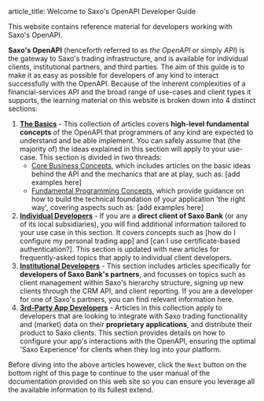article_title: Welcome to Saxo's OpenAPI Developer Guide

This website contains reference material for developers working with Saxo's OpenAPI.

**Saxo's OpenAPI** (henceforth referred to as _the OpenAPI_ or simply _API_) is the gateway to Saxo's trading infrastructure, and is available for individual clients, institutional partners, and third parties. The aim of this guide is to make it as easy as possible for developers of any kind to interact successfully with the OpenAPI. Because of the inherent complexities of a financial-services API and the broad range of use-cases and client types it supports, the learning material on this website is broken down into 4 distinct sections:

1. **[The Basics](basics/index.md)** - This collection of articles covers **high-level fundamental concepts** of the OpenAPI that programmers of any kind are expected to understand and be able implement. You can safely assume that (the majority of) the ideas explained in this section will apply to your use-case. This section is divided in two threads:
    - [Core Business Concepts](basics/core-business-concepts/index.md), which includes articles on the basic ideas behind the API and the mechanics that are at play, such as: [add examples here]
    - [Fundamental Programming Concepts](basics/fundamental-programming-concepts/index.md), which provide guidance on how to build the technical foundation of your application 'the right way', covering aspects such as: [add examples here]
2. **[Individual Developers](individual/index.md)** - If you are a **direct client of Saxo Bank** (or any of its local subsidiaries), you will find additional information tailored to your use case in this section. It covers concepts such as [how do I configure my personal trading app] and [can I use certificate-based authentication?]. This section is updated with new articles for frequently-asked topics that apply to individual client developers.
3. **[Institutional Developers](institutional/index.md)** - This section includes articles specifically for **developers of Saxo Bank's partners**, and focusses on topics such as client management within Saxo's hierarchy structure, signing up new clients through the CRM API, and client reporting. If you are a developer for one of Saxo's partners, you can find relevant information here.
4. **[3rd-Party App Developers](third-party/index.md)** - Articles in this collection apply to developers that are looking to integrate with Saxo trading functionality and (market) data on their **proprietary applications**, and distribute their product to Saxo clients. This section provides details on how to configure your app's interactions with the OpenAPI, ensuring the optimal 'Saxo Experience' for clients when they log into your platform.

Before diving into the above articles however, click the `Next` button on the bottom right of this page to continue to the user manual of the documentation provided on this web site so you can ensure you leverage all the available information to its fullest extend.